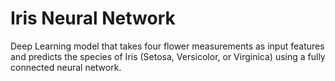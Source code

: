 # Iris Neural Network
Deep Learning model that takes four flower measurements as input features and predicts the species of Iris (Setosa, Versicolor, or Virginica) using a fully connected neural network.
